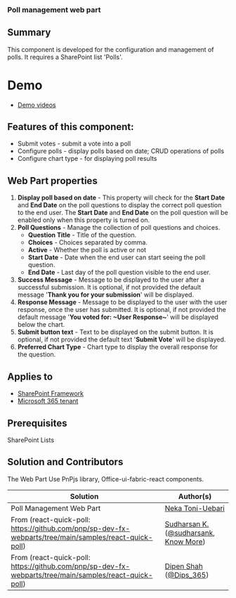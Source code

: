 ### Poll management web part

## Summary
This component is developed for the configuration and management of polls. It requires a SharePoint list 'Polls'.

# Demo
- [Demo videos](/final/demos/poll-management/)

## Features of this component:
- Submit votes - submit a vote into a poll
- Configure polls - display polls based on date; CRUD operations of polls
- Configure chart type - for displaying poll results

## Web Part properties
1. **Display poll based on date** - This property will check for the **Start Date** and **End Date** on the poll questions to display the correct poll question to the end user. The **Start Date** and **End Date** on the poll question will be enabled only when this property is turned on.
2. **Poll Questions** - Manage the collection of poll questions and choices.
    * **Question Title** - Title of the question.
    * **Choices** - Choices separated by comma.
    * **Active** - Whether the poll is active or not
    * **Start Date** - Date when the end user can start seeing the poll question.
    * **End Date** - Last day of the poll question visible to the end user.
3. **Success Message** - Message to be displayed to the user after a successful submission. It is optional, if not provided the default message '**Thank you for your submission**' will be displayed.
4. **Response Message** - Message to be displayed to the user with the user response, once the user has submitted. It is optional, if not provided the default message '**You voted for: ~User Response~**' will be displayed below the chart.
5. **Submit button text** - Text to be displayed on the submit button. It is optional, if not provided the default text '**Submit Vote**' will be displayed.
6. **Preferred Chart Type** - Chart type to display the overall response for the question.

## Applies to
- [SharePoint Framework](https://aka.ms/spfx)
- [Microsoft 365 tenant](https://docs.microsoft.com/en-us/sharepoint/dev/spfx/set-up-your-developer-tenant)

## Prerequisites
SharePoint Lists

## Solution and Contributors
The Web Part Use PnPjs library, Office-ui-fabric-react components.

Solution|Author(s)
--------|---------
Poll Management Web Part|[Neka Toni-Uebari](https://gitlab.cim.rhul.ac.uk/zhac032)
From (react-quick-poll: https://github.com/pnp/sp-dev-fx-webparts/tree/main/samples/react-quick-poll) | [Sudharsan K.](https://github.com/sudharsank) ([@sudharsank](https://twitter.com/sudharsank), [Know More](https://spknowledge.com/))
From (react-quick-poll: https://github.com/pnp/sp-dev-fx-webparts/tree/main/samples/react-quick-poll) | [Dipen Shah](https://github.com/dips365) ([@Dips_365](https://twitter.com/Dips_365))


